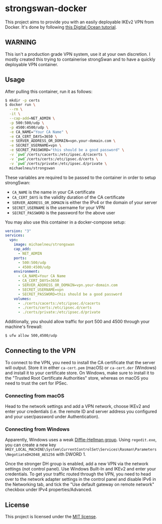 # strongswan-docker

This project aims to provide you with an easily deployable IKEv2 VPN from Docker. It's done by following [this Digital Ocean tutorial](https://www.digitalocean.com/community/tutorials/how-to-set-up-an-ikev2-vpn-server-with-strongswan-on-ubuntu-18-04-2).

## WARNING

This isn't a production grade VPN system, use it at your own discretion. I mostly created this trying to containerise strongSwan and to have a quickly deployable VPN container.

## Usage

After pulling this container, run it as follows:

```bash
$ mkdir -p certs
$ docker run \
  --rm \
  -it \
  --cap-add=NET_ADMIN \
  -p 500:500/udp \
  -p 4500:4500/udp \
  -e CA_NAME="Your CA Name" \
  -e CA_CERT_DAYS=3650 \
  -e SERVER_ADDRESS_OR_DOMAIN=vpn.your-domain.com \
  -e SECRET_USERNAME=vpn \
  -e SECRET_PASSWORD="this should be a good password" \
  -v `pwd`/certs/cacerts:/etc/ipsec.d/cacerts \
  -v `pwd`/certs/certs:/etc/ipsec.d/certs \
  -v `pwd`/certs/private:/etc/ipsec.d/private \
  michaelneu/strongswan
```

These variables are required to be passed to the container in order to setup strongSwan:

- `CA_NAME` is the name in your CA certificate
- `CA_CERT_DAYS` is the validity duration of the CA certificate
- `SERVER_ADDRESS_OR_DOMAIN` is either the IPv4 or the domain of your server
- `SECRET_USERNAME` is the username for your VPN
- `SECRET_PASSWORD` is the password for the above user

You may also use this container in a docker-compose setup:

```yaml
version: "3"
services:
  vpn:
    image: michaelneu/strongswan
    cap_add:
      - NET_ADMIN
    ports:
      - 500:500/udp
      - 4500:4500/udp
    environment:
      - CA_NAME=Your CA Name
      - CA_CERT_DAYS=3650
      - SERVER_ADDRESS_OR_DOMAIN=vpn.your-domain.com
      - SECRET_USERNAME=vpn
      - SECRET_PASSWORD=this should be a good password
    volumes:
      - ./certs/cacerts:/etc/ipsec.d/cacerts
      - ./certs/certs:/etc/ipsec.d/certs
      - ./certs/private:/etc/ipsec.d/private
```

Additionally, you should allow traffic for port 500 and 4500 through your machine's firewall:

```bash
$ ufw allow 500,4500/udp
```

## Connecting to the VPN

To connect to the VPN, you need to install the CA certificate that the server will output. Store it in either `ca-cert.pem` (macOS) or `ca-cert.der` (Windows) and install it to your certificate store. On Windows, make sure to install it to the "Trusted Root Certificate Authorities" store, whereas on macOS you need to trust the cert for IPSec.

### Connecting from macOS

Head to the network settings and add a VPN network, choose IKEv2 and enter your credentials (i.e. the remote ID and server address you configured and your user/password under Authentication).

### Connecting from Windows

Apparently, Windows uses a weak [Diffie-Hellman group](https://serverfault.com/a/965275). Using `regedit.exe`, you can create a new key `HKEY_LOCAL_MACHINE\System\CurrentControlSet\Services\Rasman\Parameters\NegotiateDH2048_AES256` with DWORD 1.

Once the stronger DH group is enabled, add a new VPN via the network settings (not control panel). Use Windows Built-In and IKEv2 and enter your credentials. To get your traffic routed through the VPN, you need to head over to the network adapter settings in the control panel and disable IPv6 in the Networking tab, and tick the "Use default gateway on remote network" checkbox under IPv4 properties/Advanced.

## License

This project is licensed under the [MIT license](LICENSE).
